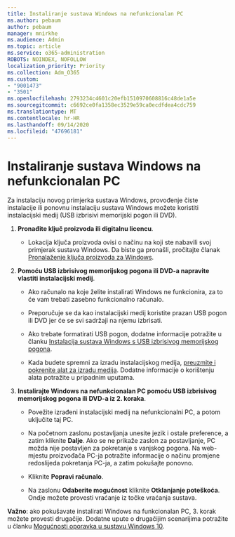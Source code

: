 ```yaml
---
title: Instaliranje sustava Windows na nefunkcionalan PC
ms.author: pebaum
author: pebaum
manager: mnirkhe
ms.audience: Admin
ms.topic: article
ms.service: o365-administration
ROBOTS: NOINDEX, NOFOLLOW
localization_priority: Priority
ms.collection: Adm_O365
ms.custom:
- "9001473"
- "3501"
ms.openlocfilehash: 2793234c4601c20efb1510970608816c48de1a5e
ms.sourcegitcommit: c6692ce0fa1358ec3529e59ca0ecdfdea4cdc759
ms.translationtype: MT
ms.contentlocale: hr-HR
ms.lasthandoff: 09/14/2020
ms.locfileid: "47696181"
---
```

# <a name="install-windows-on-a-nonfunctional-pc"></a>Instaliranje sustava Windows na nefunkcionalan PC

Za instalaciju novog primjerka sustava Windows, provođenje čiste instalacije ili ponovnu instalaciju sustava Windows možete koristiti instalacijski medij (USB izbrisivi memorijski pogon ili DVD).

1. **Pronađite ključ proizvoda ili digitalnu licencu**.

    - Lokacija ključa proizvoda ovisi o načinu na koji ste nabavili svoj primjerak sustava Windows. Da biste ga pronašli, pročitajte članak [Pronalaženje ključa proizvoda za Windows](https://support.microsoft.com/help/10749/windows-10-find-product-key). 

2. **Pomoću USB izbrisivog memorijskog pogona ili DVD-a napravite vlastiti instalacijski medij**.

    - Ako računalo na koje želite instalirati Windows ne funkcionira, za to će vam trebati zasebno funkcionalno računalo.

    - Preporučuje se da kao instalacijski medij koristite prazan USB pogon ili DVD jer će se svi sadržaji na njemu izbrisati.

    - Ako trebate formatirati USB pogon, dodatne informacije potražite u članku [Instalacija sustava Windows s USB izbrisivog memorijskog pogona](https://docs.microsoft.com/windows-hardware/manufacture/desktop/install-windows-from-a-usb-flash-drive).

    - Kada budete spremni za izradu instalacijskog medija, [preuzmite i pokrenite alat za izradu medija](https://www.microsoft.com/software-download/windows10). Dodatne informacije o korištenju alata potražite u pripadnim uputama.

3. **Instalirajte Windows na nefunkcionalan PC pomoću USB izbrisivog memorijskog pogona ili DVD-a iz 2. koraka**.

    - Povežite izrađeni instalacijski medij na nefunkcionalni PC, a potom uključite taj PC.

    - Na početnom zaslonu postavljanja unesite jezik i ostale preference, a zatim kliknite **Dalje**. Ako se ne prikaže zaslon za postavljanje, PC možda nije postavljen za pokretanje s vanjskog pogona. Na web-mjestu proizvođača PC-ja potražite informacije o načinu promjene redoslijeda pokretanja PC-ja, a zatim pokušajte ponovno.

    - Kliknite **Popravi računalo**.

    - Na zaslonu **Odaberite mogućnost** kliknite **Otklanjanje poteškoća**. Ondje možete provesti vraćanje iz točke vraćanja sustava.

**Važno**: ako pokušavate instalirati Windows na funkcionalan PC, 3. korak možete provesti drugačije. Dodatne upute o drugačijim scenarijima potražite u članku [Mogućnosti oporavka u sustavu Windows 10](https://support.microsoft.com/help/12415/windows-10-recovery-options).
